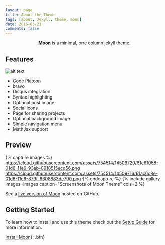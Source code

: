 ```yaml
---
layout: page
title: About the Theme
tags: [about, Jekyll, theme, moon]
date: 2016-03-21
comments: false
---
```


<center><a href="https://codeforkoffee.github.io/"><b>Moon</b></a> is a minimal, one column jekyll theme.</center>

## Features

![alt text](https://www.w3.org/html/logo/downloads/HTML5_Logo_512.png)

* Code Platoon
* bravo
* Disqus integration
* Syntax highlighting
* Optional post image
* Social icons
* Page for sharing projects
* Optional background image
* Simple navigation menu
* MathJax support

## Preview

{% capture images %}
    https://cloud.githubusercontent.com/assets/754514/14509720/61c61058-01d6-11e6-93ab-0918515ecd56.png
    https://cloud.githubusercontent.com/assets/754514/14509716/61ac6c8e-01d6-11e6-879f-8308883de790.png
{% endcapture %}
{% include gallery images=images caption="Screenshots of Moon Theme" cols=2 %}

See a [live version of Moon](http://taylantatli.github.io/Moon) hosted on GitHub.

## Getting Started

To learn how to install and use this theme check out the [Setup Guide](http://taylantatli.me/Moon/moon-theme/) for more information.

[Install Moon](https://github.com/TaylanTatli/Moon){: .btn}
